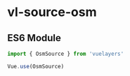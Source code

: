 # vl-source-osm

## ES6 Module

```javascript
import { OsmSource } from 'vuelayers'

Vue.use(OsmSource)
```
